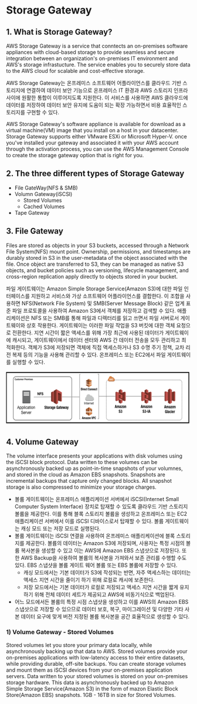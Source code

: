 # Storage Gateway

## 1. What is Storage Gateway?

AWS Storage Gateway is a service that conntects an on-premises software appliances with cloud-based storage to provide seamless and secure integration between an organization's on-premises IT environment and AWS's storage infrastucture. The service enables you to securely store data to the AWS cloud for scalable and cost-effective storage.

AWS Storage Gateway는 온프레미스 소프트웨어 어플라이언스를 클라우드 기반 스토리지에 연결하여 데이터 보안 기능으로 온프레미스 IT 환경과 AWS 스토리지 인프라 사이에 원활한 통합이 이루어지도록 지원한다. 이 서비스를 사용하면 AWS 클라우드에 데이터를 저장하여 데이터 보안 유지에 도움이 되는 확장 가능하면서 비용 효율적인 스토리지를 구현할 수 있다.

AWS Storage Gateway's software appliance is available for download as a virtual machine(VM) image that you install on a host in your datacenter. Storage Gateway supports either VMware ESXi or Microsoft Hyper-V. once you've installed your gateway and associated it with your AWS account through the activation process, you can use the AWS Management Console to create the storage gateway option that is right for you.

## 2. The three different types of Storage Gateway

- File GateWay(NFS & SMB)
- Volumn Gateway(iSCSI)
  - Stored Volumes
  - Cached Volumes
- Tape Gateway

## 3. File Gateway

Files are stored as objects in your S3 buckets, accessed through a Network File System(NFS) mount point. Ownership, permissions, and timestamps are durably stored in S3 in the user-metadata of the object associated with the file. Once object are transferred to S3, they can be managed as native S3 objects, and bucket policies such as versioning, lifecycle management, and cross-region replication apply directly to objects stored in your bucket.

파일 게이트웨이는 Amazon Simple Storage Service(Amazon S3)에 대한 파일 인터페이스를 지원하고 서비스와 가상 소프트웨어 어플라이언스를 결합한다. 이 조합을 사용하면 NFS(Network File System) 및 SMB(Server Message Block) 같은 업계 표준 파일 프로토콜을 사용하여 Amazon S3에서 객체를 저장하고 검색할 수 있다.
애플리케이션은 NFS 또는 SMB를 통해 파일과 디렉터리를 읽고 쓰면서 파일 서버로서 게이트웨이와 상호 작용한다. 게이트웨이는 이러한 파일 작업을 S3 버킷에 대한 객체 요청으로 전환한다. 지연 시간이 짧은 액세스를 위해 가장 최근에 사용된 데이터가 게이트웨이에 캐시되고, 게이트웨이에서 데이터 센터와 AWS 간 데이터 전송을 모두 관리하고 최적화한다. 객체가 S3에 저장되면 객체에 직접 액세스하거나 S3 수명 주기 정책, 교차 리전 복제 등의 기능을 사용해 관리할 수 있다. 온프레미스 또는 EC2에서 파일 게이트웨이를 실행할 수 있다.

<img src="./storagegateway.png" height="150px">

## 4. Volume Gateway

The volume interface presents your applications with disk volumes using the iSCSI block protocol.
Data written to these volumes can be asynchronously backed up as point-in-time snapshots of your volumnes, and stored in the cloud as Amazon EBS snapshots.
Snapshots are incremental backups that capture only changed blocks. All snapshot storage is also compressed to minimize your storage charges.

- 볼륨 게이트웨이는 온프레미스 애플리케이션 서버에서 iSCSI(Internet Small Computer System Interface) 장치로 탑재할 수 있도록 클라우드 기반 스토리지 볼륨을 제공한다. 이를 통해 블록 스토리지 볼륨을 생성하고 온프레미스 또는 EC2 애플리케이션 서버에서 이를 iSCSI 디바이스로서 탑재할 수 있다. 볼륨 게이트웨이는 캐싱 모드 또는 저장 모드로 실행된다.
- 볼륨 게이트웨이는 iSCSI 연결을 사용하여 온프레미스 애플리케이션에 블록 스토리지를 제공한다. 볼륨의 데이터는 Amazon S3에 저장되며, 사용자는 특정 시점의 볼륨 복사본을 생성할 수 있고 이는 AWS에 Amazon EBS 스냅샷으로 저장된다. 또한 AWS Backup을 사용하여 볼륨의 복사본을 가져와서 보존 관리를 수행할 수도 있다. EBS 스냅샷을 볼륨 게이트 웨어 볼륨 또는 EBS 볼륨에 저장할 수 있다.
  - 캐싱 모드에서는 기본 데이터가 S3에 작성되는 반면, 자주 액세스하는 데이터는 액세스 지연 시간을 줄이기 하기 위해 로컬로 캐시에 보존한다.
  - 저장 모드에서는 기본 데이터가 로컬로 저장되고 액세스 지연 시간을 짧게 유지하기 위해 전체 데이터 세트가 제공되고 AWS에 비동기식으로 백업된다.
- 어느 모드에서든 볼륨의 특정 시점 스냅샷을 생성하고 이를 AWS의 Amazon EBS 스냅샷으로 저장할 수 있으므로 데이터 보호, 복구, 마이그레이션 및 다양한 기타 사본 데이터 요구에 맞게 버전 지정된 볼륨 복사본을 공간 효율적으로 생성할 수 있다.

### 1) Volume Gateway - Stored Volumes

Stored volumes let you store your primary data locally, while asynchronously backing up that data to AWS. Stored volumes provide your on-premises applications with low-latency access to their entire datasets, while providing durable, off-site backups. You can create storage volumes and mount them as iSCSI devices from your on-premises application servers. Data written to your stored volumes is stored on your on-premises storage hardware. This data is asynchronously backed up to Amazon Simple Storage Service(Amazon S3) in the form of mazon Elastic Block Store(Amazon EBS) snapshots. 1GB - 16TB in size for Stored Volumes.

